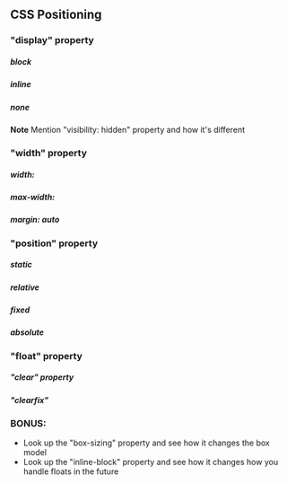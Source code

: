## CSS Positioning

### "display" property

##### block

##### inline

##### none 

**Note** Mention "visibility: hidden" property and how it's different

### "width" property

##### width: 

##### max-width:

##### margin: auto

### "position" property

##### static

##### relative

##### fixed

##### absolute 

### "float" property

##### "clear" property

##### "clearfix"


### BONUS: 
* Look up the "box-sizing" property and see how it changes the box model 
* Look up the "inline-block" property and see how it changes how you handle floats in the future



